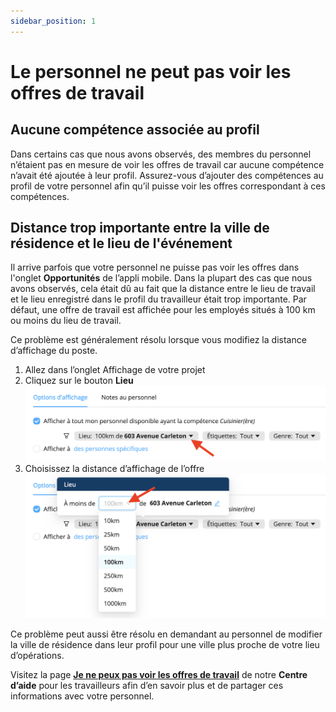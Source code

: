 ```yaml
---
sidebar_position: 1
---
```


# Le personnel ne peut pas voir les offres de travail

## Aucune compétence associée au profil
Dans certains cas que nous avons observés, des membres du personnel n’étaient pas en mesure de voir les offres de travail car aucune compétence n’avait été ajoutée à leur profil. Assurez-vous d’ajouter des compétences au profil de votre personnel afin qu’il puisse voir les offres correspondant à ces compétences.

## Distance trop importante entre la ville de résidence et le lieu de l'événement
Il arrive parfois que votre personnel ne puisse pas voir les offres dans l'onglet **Opportunités** de l’appli mobile. Dans la plupart des cas que nous avons observés, cela était dû au fait que la distance entre le lieu de travail et le lieu enregistré dans le profil du travailleur était trop importante. Par défaut, une offre de travail est affichée pour les employés situés à 100 km ou moins du lieu de travail.

Ce problème est généralement résolu lorsque vous modifiez la distance d’affichage du poste.
1. Allez dans l’onglet Affichage de votre projet
2. Cliquez sur le bouton **Lieu**
![distance1.png](./Images/distance1.png)
3. Choisissez la distance d’affichage de l’offre
![distance2,png](./Images/distance2.png)
  

Ce problème peut aussi être résolu en demandant au personnel de modifier la ville de résidence dans leur profil pour une ville plus proche de votre lieu d’opérations.


Visitez la page [**Je ne peux pas voir les offres de travail**](https://help.workstaff.app/fr/docs/workers/troubleshooting/cannot-see-offers/) de notre **Centre d’aide** pour les travailleurs afin d’en savoir plus et de partager ces informations avec votre personnel. 
